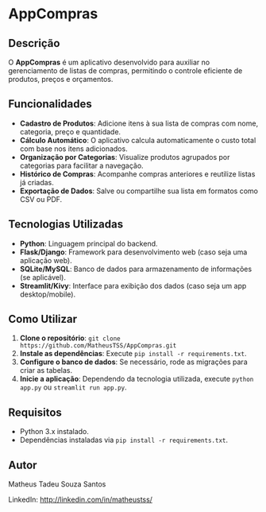 <h1>AppCompras</h1>

<h2>Descrição</h2>
<p>O <strong>AppCompras</strong> é um aplicativo desenvolvido para auxiliar no gerenciamento de listas de compras, permitindo o controle eficiente de produtos, preços e orçamentos.</p>

<h2>Funcionalidades</h2>
<ul>
    <li><strong>Cadastro de Produtos</strong>: Adicione itens à sua lista de compras com nome, categoria, preço e quantidade.</li>
    <li><strong>Cálculo Automático</strong>: O aplicativo calcula automaticamente o custo total com base nos itens adicionados.</li>
    <li><strong>Organização por Categorias</strong>: Visualize produtos agrupados por categorias para facilitar a navegação.</li>
    <li><strong>Histórico de Compras</strong>: Acompanhe compras anteriores e reutilize listas já criadas.</li>
    <li><strong>Exportação de Dados</strong>: Salve ou compartilhe sua lista em formatos como CSV ou PDF.</li>
</ul>

<h2>Tecnologias Utilizadas</h2>
<ul>
    <li><strong>Python</strong>: Linguagem principal do backend.</li>
    <li><strong>Flask/Django</strong>: Framework para desenvolvimento web (caso seja uma aplicação web).</li>
    <li><strong>SQLite/MySQL</strong>: Banco de dados para armazenamento de informações (se aplicável).</li>
    <li><strong>Streamlit/Kivy</strong>: Interface para exibição dos dados (caso seja um app desktop/mobile).</li>
</ul>

<h2>Como Utilizar</h2>
<ol>
    <li><strong>Clone o repositório</strong>: <code>git clone https://github.com/MatheusTSS/AppCompras.git</code></li>
    <li><strong>Instale as dependências</strong>: Execute <code>pip install -r requirements.txt</code>.</li>
    <li><strong>Configure o banco de dados</strong>: Se necessário, rode as migrações para criar as tabelas.</li>
    <li><strong>Inicie a aplicação</strong>: Dependendo da tecnologia utilizada, execute <code>python app.py</code> ou <code>streamlit run app.py</code>.</li>
</ol>

<h2>Requisitos</h2>
<ul>
    <li>Python 3.x instalado.</li>
    <li>Dependências instaladas via <code>pip install -r requirements.txt</code>.</li>
</ul>

<h2>Autor</h2>
<p>Matheus Tadeu Souza Santos</p>
<p>LinkedIn: <a href="http://linkedin.com/in/matheustss/" target="_blank">http://linkedin.com/in/matheustss/</a></p>
